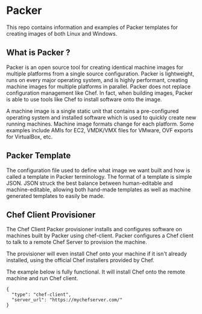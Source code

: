 # Packer
This repo contains information and examples of Packer templates for creating images of both Linux and Windows.

## What is Packer ?
Packer is an open source tool for creating identical machine images for multiple platforms from a single source configuration. Packer is lightweight, runs on every major operating system, and is highly performant, creating machine images for multiple platforms in parallel. Packer does not replace configuration management like Chef. In fact, when building images, Packer is able to use tools like Chef to install software onto the image.

A machine image is a single static unit that contains a pre-configured operating system and installed software which is used to quickly create new running machines. Machine image formats change for each platform. Some examples include AMIs for EC2, VMDK/VMX files for VMware, OVF exports for VirtualBox, etc.

## Packer Template
The configuration file used to define what image we want built and how is called a template in Packer terminology. The format of a template is simple JSON. JSON struck the best balance between human-editable and machine-editable, allowing both hand-made templates as well as machine generated templates to easily be made.

## Chef Client Provisioner
The Chef Client Packer provisioner installs and configures software on machines built by Packer using chef-client. Packer configures a Chef client to talk to a remote Chef Server to provision the machine.

The provisioner will even install Chef onto your machine if it isn't already installed, using the official Chef installers provided by Chef.

The example below is fully functional. It will install Chef onto the remote machine and run Chef client.

```
{
  "type": "chef-client",
  "server_url": "https://mychefserver.com/"
}
```
